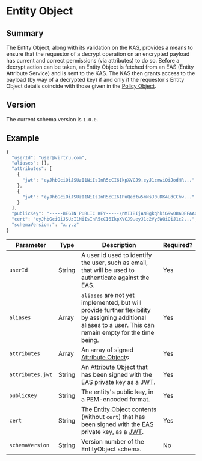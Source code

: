 # Entity Object

## Summary
The Entity Object, along with its validation on the KAS, provides a means to ensure that the requestor of a decrypt operation on an encrypted payload has current and correct permissions (via attributes) to do so. Before a decrypt action can be taken, an Entity Object is fetched from an EAS (Entity Attribute Service) and is sent to the KAS. The KAS then grants access to the payload (by way of a decrypted key) if and only if the requestor's Entity Object details coincide with those given in the [Policy Object](PolicyObject.md). 

## Version

The current schema version is `1.0.0`.

## Example

```javascript
{
  "userId": "user@virtru.com",
  "aliases": [],
  "attributes": [
    {
      "jwt": "eyJhbGciOiJSUzI1NiIsInR5cCI6IkpXVCJ9.eyJ1cmwiOiJodHR..."
    },
    {
      "jwt": "eyJhbGciOiJSUzI1NiIsInR5cCI6IPuQedtw5mNsJ0uDK4UdCChw..."
    }
  ],
  "publicKey": "-----BEGIN PUBLIC KEY-----\nMIIBIjANBgkqhkiG9w0BAQEFAAOCAQ8AMIIBCgKCAQEAy18Efi6+3vSELpbK58gC\nA9vJxZtoRHR604yi707h6nzTsTSNUg5mNzt/nWswWzloIWCgA7EPNpJy9lYn4h1Z\n6LhxEgf0wFcaux0/C19dC6WRPd6 ... XzNO4J38CoFz/\nwwIDAQAB\n-----END PUBLIC KEY-----",
  "cert": "eyJhbGciOiJSUzI1NiIsInR5cCI6IkpXVCJ9.eyJ1c2VySWQiOiJ1c2...",
  "schemaVersion:": "x.y.z"
}
```

|Parameter|Type|Description|Required?|
|---|---|---|---|
|`userId`|String|A user id used to identify the user, such as email, that will be used to authenticate against the EAS.|Yes|
|`aliases`|Array|`aliases` are not yet implemented, but will provide further flexibility by assigning additional aliases to a user. This can remain empty for the time being.|Yes|
|`attributes`|Array|An array of signed [Attribute Object](AttributeObject.md)s|Yes|
|`attributes.jwt`|String|An [Attribute Object](AttributeObject.md) that has been signed with the EAS private key as a [JWT](https://jwt.io/).|Yes|
|`publicKey`|String|The entity's public key, in a PEM-encoded format.|Yes|
|`cert`|String|The [Entity Object](EntityObject.md) contents (without `cert`) that has been signed with the EAS private key, as a [JWT](https://jwt.io/).|Yes|
|`schemaVersion`|String|Version number of the EntityObject schema.|No|

[comment]: <> (should publicKey be of type PEM?)
[comment]: <> (what about required col?)
